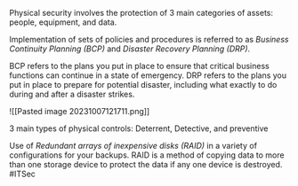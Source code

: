 
Physical security involves the protection of 3 main categories of assets: people, equipment, and data. 

Implementation of sets of policies and procedures is referred to as *Business Continuity Planning (BCP)* and *Disaster Recovery Planning (DRP)*.

BCP refers to the plans you put in place to ensure that critical business functions can continue in a state of emergency. DRP refers to the plans you put in place to prepare for potential disaster, including what exactly to do during and after a disaster strikes. 

![[Pasted image 20231007121711.png]]

3 main types of physical controls: Deterrent, Detective, and preventive

Use of *Redundant arrays of inexpensive disks (RAID)* in a variety of configurations for your backups. RAID is a method of copying data to more than one storage device to protect the data if any one device is destroyed.
#ITSec


